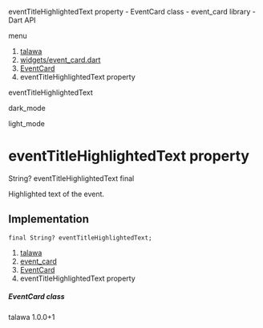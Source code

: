 




eventTitleHighlightedText property - EventCard class - event\_card library - Dart API







menu

1. [talawa](../../index.html)
2. [widgets/event\_card.dart](../../widgets_event_card/widgets_event_card-library.html)
3. [EventCard](../../widgets_event_card/EventCard-class.html)
4. eventTitleHighlightedText property

eventTitleHighlightedText


dark\_mode

light\_mode




# eventTitleHighlightedText property


String?
eventTitleHighlightedText
final

Highlighted text of the event.


## Implementation

```
final String? eventTitleHighlightedText;
```

 


1. [talawa](../../index.html)
2. [event\_card](../../widgets_event_card/widgets_event_card-library.html)
3. [EventCard](../../widgets_event_card/EventCard-class.html)
4. eventTitleHighlightedText property

##### EventCard class





talawa
1.0.0+1






